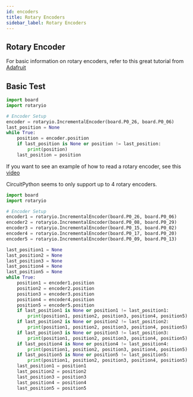 ```yaml
---
id: encoders
title: Rotary Encoders
sidebar_label: Rotary Encoders
---
```


## Rotary Encoder

For basic information on rotary encoders, refer to this great tutorial from [Adafruit](https://learn.adafruit.com/rotary-encoder)

## Basic Test

``` python
import board
import rotaryio

# Encoder Setup
encoder = rotaryio.IncrementalEncoder(board.P0_26, board.P0_06)
last_position = None
while True:
    position = encoder.position
    if last_position is None or position != last_position:
        print(position)
    last_position = position

``` 

If you want to see an example of how to read a rotary encoder, see this [video](https://youtu.be/4BNkuLonIVM?list=PLjF7R1fz_OOWFqZfqW9jlvQSIUmwn9lWr)

CircuitPython seems to only support up to 4 rotary encoders.

``` python
import board
import rotaryio

# Encoder Setup
encoder1 = rotaryio.IncrementalEncoder(board.P0_26, board.P0_06)
encoder2 = rotaryio.IncrementalEncoder(board.P0_08, board.P0_29)
encoder3 = rotaryio.IncrementalEncoder(board.P0_15, board.P0_02)
encoder4 = rotaryio.IncrementalEncoder(board.P0_17, board.P0_20)
encoder5 = rotaryio.IncrementalEncoder(board.P0_09, board.P0_13)

last_position1 = None
last_position2 = None
last_position3 = None
last_position4 = None
last_position5 = None
while True:
    position1 = encoder1.position
    position2 = encoder2.position
    position3 = encoder3.position
    position4 = encoder4.position
    position5 = encoder5.position
    if last_position1 is None or position1 != last_position1:
        print(position1, position2, position3, position4, position5)
    if last_position2 is None or position2 != last_position2:
        print(position1, position2, position3, position4, position5)
    if last_position3 is None or position3 != last_position3:
        print(position1, position2, position3, position4, position5)
    if last_position4 is None or position4 != last_position4:
        print(position1, position2, position3, position4, position5)
    if last_position5 is None or position5 != last_position5:
        print(position1, position2, position3, position4, position5)
    last_position1 = position1
    last_position2 = position2
    last_position3 = position3
    last_position4 = position4
    last_position5 = position5
``` 